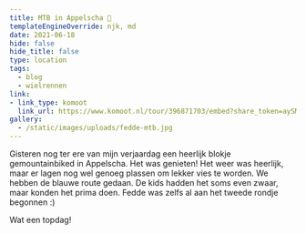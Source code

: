 ```yaml
---
title: MTB in Appelscha 🌳
templateEngineOverride: njk, md
date: 2021-06-18
hide: false
hide_title: false
type: location
tags:
  - blog
  - wielrennen
link:
- link_type: komoot
  link_url: https://www.komoot.nl/tour/396871703/embed?share_token=aySMsOUfuYb0Quekk1VtniC71ApkOkYS6mbaNI9anFQ1a9OM2q&gallery=1
gallery:
  - /static/images/uploads/fedde-mtb.jpg
---
```


Gisteren nog ter ere van mijn verjaardag een heerlijk blokje gemountainbiked in Appelscha. Het was genieten! Het weer was heerlijk, maar er lagen nog wel genoeg plassen om lekker vies te worden. We hebben de blauwe route gedaan. De kids hadden het soms even zwaar, maar konden het prima doen. Fedde was zelfs al aan het tweede rondje begonnen :)

Wat een topdag!

